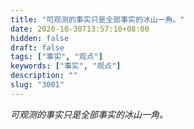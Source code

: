 ```yaml
---
title: "可观测的事实只是全部事实的冰山一角。"
date: 2020-10-30T13:57:10+08:00
hidden: false
draft: false
tags: ["事实", "观点"]
keywords: ["事实", "观点"]
description: ""
slug: "3001"
---
```


*可观测的事实只是全部事实的冰山一角。*